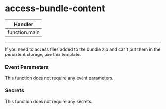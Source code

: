 # access-bundle-content

| Handler       |
| ------------- |
| function.main |

---

If you need to access files added to the bundle zip and can't put them in the persistent storage, use this template.

### Event Parameters

This function does not require any event parameters.

### Secrets

This function does not require any secrets.

